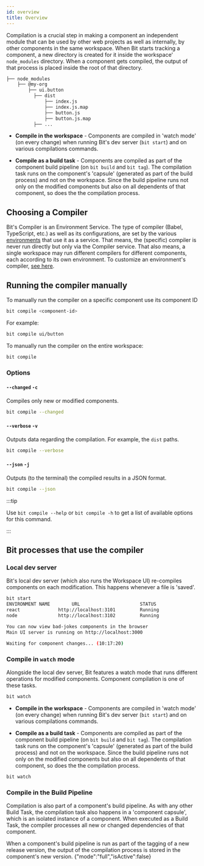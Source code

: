 ```yaml
---
id: overview
title: Overview
---
```


Compilation is a crucial step in making a component an independent module that can be used by other web projects as well as internally, by other components in the same workspace.
When Bit starts tracking a component, a new directory is created for it inside the workspace' `node_modules` directory. When a component gets compiled, the output of that process is placed inside the root of that directory.

```bash
├── node_modules
    ├── @my-org
        ├── ui.button
          ├── dist
              ├── index.js
              ├── index.js.map
              ├── button.js
              ├── button.js.map
          ├── ...
```

- **Compile in the workspace** - Components are compiled in 'watch mode' (on every change) when running Bit's dev server (`bit start`) and on various compilations commands.

- **Compile as a build task** -
  Components are compiled as part of the component build pipeline (on `bit build` and `bit tag`).
  The compilation task runs on the component's 'capsule' (generated as part of the build process) and not on the workspace.
  Since the build pipeline runs not only on the modified components but also on all dependents of that component, so does the the compilation process.

## Choosing a Compiler

Bit's Compiler is an Environment Service.
The type of compiler (Babel, TypeScript, etc.) as well as its configurations, are set by the various [environments](/bit-environments/environments) that use it as a service.
That means, the (specific) compiler is never run directly but only via the Compiler service. That also means, a single workspace may run different compilers for different components, each according to its own environment.
To customize an environment's compiler, [see here](/bit-environments/environments).

## Running the compiler manually

To manually run the compiler on a specific component use its component ID

```bash
bit compile <component-id>
```

For example:

```bash
bit compile ui/button
```

To manually run the compiler on the entire workspace:

```bash
bit compile
```

### Options

#### `--changed` `-c`

Compiles only new or modified components.

```bash
bit compile --changed
```

#### `--verbose` `-v`

Outputs data regarding the compilation. For example, the `dist` paths.

```bash
bit compile --verbose
```

#### `--json` `-j`

Outputs (to the terminal) the compiled results in a JSON format.

```bash
bit compile --json
```

:::tip

Use `bit compile --help` or `bit compile -h` to get a list of available options for this command.

:::

## Bit processes that use the compiler

### Local dev server

Bit's local dev server (which also runs the Workspace UI) re-compiles components on each modification. This happens whenever a file is 'saved'.

```bash
bit start
ENVIRONMENT NAME        URL                      STATUS
react              http://localhost:3101         Running
node               http://localhost:3102         Running

You can now view bad-jokes components in the browser
Main UI server is running on http://localhost:3000

Waiting for component changes... (10:17:20)
```

### Compile in `watch` mode

Alongside the local dev server, Bit features a watch mode that runs different operations for modified components. Component compilation is one of these tasks.

```bash
bit watch
```

- **Compile in the workspace** - Components are compiled in 'watch mode' (on every change) when running Bit's dev server (`bit start`) and on various compilations commands.

- **Compile as a build task** -
  Components are compiled as part of the component build pipeline (on `bit build` and `bit tag`).
  The compilation task runs on the component's 'capsule' (generated as part of the build process) and not on the workspace.
  Since the build pipeline runs not only on the modified components but also on all dependents of that component, so does the the compilation process.

```bash
bit watch
```

### Compile in the Build Pipeline

Compilation is also part of a component's build pipeline. As with any other Build Task, the compilation task also happens in a 'component capsule', which is an isolated instance of a component. When executed as a Build Task, the compiler processes all new or changed dependencies of that component.

When a component's build pipeline is run as part of the tagging of a new release version, the output of the compilation process is stored in the component's new version.
{"mode":"full","isActive":false}